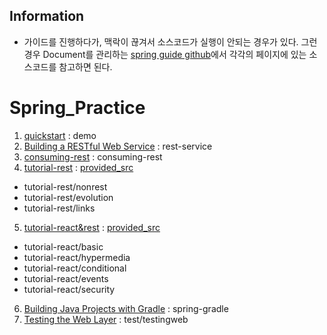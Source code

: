## Information
- 가이드를 진행하다가, 맥락이 끊겨서 소스코드가 실행이 안되는 경우가 있다. 그런 경우 Document를 관리하는 [spring guide github](https://github.com/spring-guides)에서 각각의 페이지에 있는 소스코드를 참고하면 된다.

# Spring_Practice
1. [quickstart](https://spring.io/quickstart) : demo
2. [Building a RESTful Web Service](https://spring.io/guides/gs/rest-service/) : rest-service
3. [consuming-rest](https://spring.io/guides/gs/consuming-rest/) : consuming-rest
4. [tutorial-rest](https://spring.io/guides/tutorials/rest/) : [provided_src](https://github.com/spring-guides/tut-rest)
  - tutorial-rest/nonrest
  - tutorial-rest/evolution
  - tutorial-rest/links
5. [tutorial-react&rest]() : [provided_src](https://github.com/spring-guides/tut-react-and-spring-data-rest)
  - tutorial-react/basic
  - tutorial-react/hypermedia
  - tutorial-react/conditional
  - tutorial-react/events
  - tutorial-react/security
  
6. [Building Java Projects with Gradle](https://spring.io/guides/gs/gradle/#scratch) : spring-gradle
7. [Testing the Web Layer](https://spring.io/guides/gs/testing-web/) : test/testingweb
